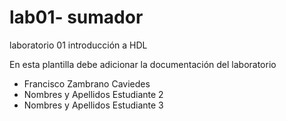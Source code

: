 # lab01- sumador 
laboratorio 01 introducción a HDL

En esta plantilla debe adicionar la documentación del laboratorio

* Francisco Zambrano Caviedes
* Nombres y Apellidos Estudiante 2
* Nombres y Apellidos Estudiante 3

